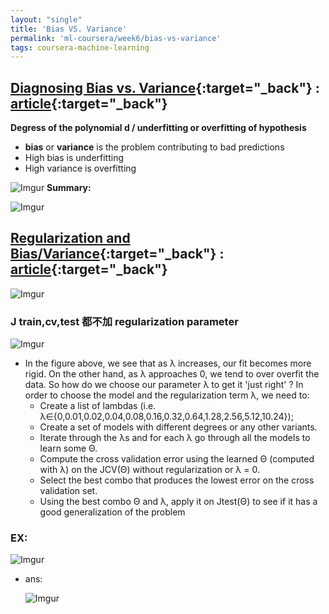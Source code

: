 ```yaml
---
layout: "single"
title: 'Bias VS. Variance'
permalink: 'ml-coursera/week6/bias-vs-variance'
tags: coursera-machine-learning
---
```


## [Diagnosing Bias vs. Variance](https://www.coursera.org/learn/machine-learning/lecture/yCAup/diagnosing-bias-vs-variance){:target="_back"} : [article](https://www.coursera.org/learn/machine-learning/supplement/81vp0/diagnosing-bias-vs-variance){:target="_back"}

__Degress of the polynomial d / underfitting or overfitting of hypothesis__

   
   - **bias** or **variance** is the problem contributing to bad predictions
   - High bias is underfitting
   - High variance is overfitting

   ![Imgur](https://i.imgur.com/OmrKvp5.gif)
__Summary:__

![Imgur](https://i.imgur.com/giDkd2t.gif)

## [Regularization and Bias/Variance](https://www.coursera.org/learn/machine-learning/lecture/4VDlf/regularization-and-bias-variance){:target="_back"} : [article](https://www.coursera.org/learn/machine-learning/supplement/JPJJj/regularization-and-bias-variance){:target="_back"}

![Imgur](https://i.imgur.com/G6LPK5f.gif)

### __J train,cv,test 都不加 regularization parameter__
![Imgur](https://i.imgur.com/SpGAdSh.gif)

- In the figure above, we see that as λ increases, our fit becomes more rigid. On the other hand, as λ approaches 0, we tend to over overfit the data. So how do we choose our parameter λ to get it 'just right' ? In order to choose the model and the regularization term λ, we need to:
   - Create a list of lambdas (i.e. λ∈{0,0.01,0.02,0.04,0.08,0.16,0.32,0.64,1.28,2.56,5.12,10.24});
   - Create a set of models with different degrees or any other variants.
   - Iterate through the λs and for each λ go through all the models to learn some Θ.
   - Compute the cross validation error using the learned Θ (computed with λ) on the JCV(Θ) without regularization or λ = 0.
   - Select the best combo that produces the lowest error on the cross validation set.
   - Using the best combo Θ and λ, apply it on Jtest(Θ) to see if it has a good generalization of the problem

### EX:
 
 ![Imgur](https://i.imgur.com/WYiJ838.gif) 

 - ans:

   ![Imgur](https://i.imgur.com/nZlfBjOh.gif)